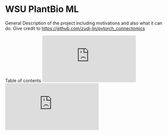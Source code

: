 # WSU PlantBio ML

General Description of the project including motivations and also what it can do. Give credit to https://github.com/zudi-lin/pytorch_connectomics

Table of contents
![Installation](https://github.com/ajbrookhouse/WSU_PlantBio_ML/blob/main/Instructions/installation.md)
![Quickstart Guide](https://github.com/ajbrookhouse/WSU_PlantBio_ML/blob/main/Instructions/quickstart.md)
